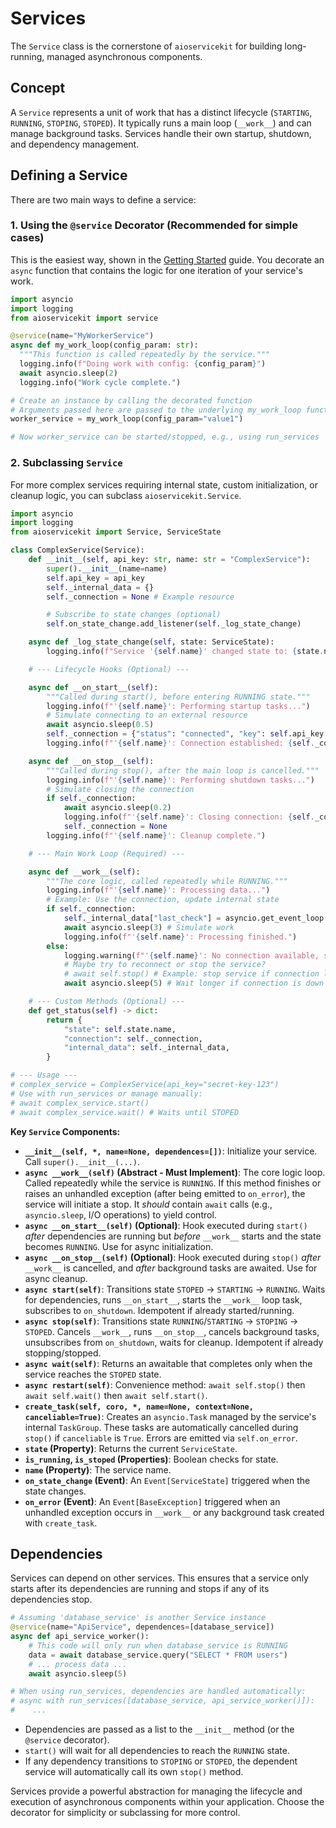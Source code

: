 # Services

The `Service` class is the cornerstone of `aioservicekit` for building long-running, managed asynchronous components.

## Concept

A `Service` represents a unit of work that has a distinct lifecycle (`STARTING`, `RUNNING`, `STOPING`, `STOPED`). It typically runs a main loop (`__work__`) and can manage background tasks. Services handle their own startup, shutdown, and dependency management.

## Defining a Service

There are two main ways to define a service:

### 1. Using the `@service` Decorator (Recommended for simple cases)

This is the easiest way, shown in the [Getting Started](./getting_started.md) guide. You decorate an `async` function that contains the logic for one iteration of your service's work.

```python
import asyncio
import logging
from aioservicekit import service

@service(name="MyWorkerService")
async def my_work_loop(config_param: str):
  """This function is called repeatedly by the service."""
  logging.info(f"Doing work with config: {config_param}")
  await asyncio.sleep(2)
  logging.info("Work cycle complete.")

# Create an instance by calling the decorated function
# Arguments passed here are passed to the underlying my_work_loop function
worker_service = my_work_loop(config_param="value1")

# Now worker_service can be started/stopped, e.g., using run_services
```

### 2. Subclassing `Service`

For more complex services requiring internal state, custom initialization, or cleanup logic, you can subclass `aioservicekit.Service`.

```python
import asyncio
import logging
from aioservicekit import Service, ServiceState

class ComplexService(Service):
    def __init__(self, api_key: str, name: str = "ComplexService"):
        super().__init__(name=name)
        self.api_key = api_key
        self._internal_data = {}
        self._connection = None # Example resource

        # Subscribe to state changes (optional)
        self.on_state_change.add_listener(self._log_state_change)

    async def _log_state_change(self, state: ServiceState):
        logging.info(f"Service '{self.name}' changed state to: {state.name}")

    # --- Lifecycle Hooks (Optional) ---

    async def __on_start__(self):
        """Called during start(), before entering RUNNING state."""
        logging.info(f"'{self.name}': Performing startup tasks...")
        # Simulate connecting to an external resource
        await asyncio.sleep(0.5)
        self._connection = {"status": "connected", "key": self.api_key[:4]}
        logging.info(f"'{self.name}': Connection established: {self._connection}")

    async def __on_stop__(self):
        """Called during stop(), after the main loop is cancelled."""
        logging.info(f"'{self.name}': Performing shutdown tasks...")
        # Simulate closing the connection
        if self._connection:
            await asyncio.sleep(0.2)
            logging.info(f"'{self.name}': Closing connection: {self._connection}")
            self._connection = None
        logging.info(f"'{self.name}': Cleanup complete.")

    # --- Main Work Loop (Required) ---

    async def __work__(self):
        """The core logic, called repeatedly while RUNNING."""
        logging.info(f"'{self.name}': Processing data...")
        # Example: Use the connection, update internal state
        if self._connection:
            self._internal_data["last_check"] = asyncio.get_event_loop().time()
            await asyncio.sleep(3) # Simulate work
            logging.info(f"'{self.name}': Processing finished.")
        else:
            logging.warning(f"'{self.name}': No connection available, skipping work.")
            # Maybe try to reconnect or stop the service?
            # await self.stop() # Example: stop service if connection lost
            await asyncio.sleep(5) # Wait longer if connection is down

    # --- Custom Methods (Optional) ---
    def get_status(self) -> dict:
        return {
            "state": self.state.name,
            "connection": self._connection,
            "internal_data": self._internal_data,
        }

# --- Usage ---
# complex_service = ComplexService(api_key="secret-key-123")
# Use with run_services or manage manually:
# await complex_service.start()
# await complex_service.wait() # Waits until STOPED
```

**Key `Service` Components:**

* **`__init__(self, *, name=None, dependences=[])`**: Initialize your service. Call `super().__init__(...)`.
* **`async __work__(self)` (Abstract - Must Implement)**: The core logic loop. Called repeatedly while the service is `RUNNING`. If this method finishes or raises an unhandled exception (after being emitted to `on_error`), the service will initiate a stop. It *should* contain `await` calls (e.g., `asyncio.sleep`, I/O operations) to yield control.
* **`async __on_start__(self)` (Optional)**: Hook executed during `start()` *after* dependencies are running but *before* `__work__` starts and the state becomes `RUNNING`. Use for async initialization.
* **`async __on_stop__(self)` (Optional)**: Hook executed during `stop()` *after* `__work__` is cancelled, and *after* background tasks are awaited. Use for async cleanup.
* **`async start(self)`**: Transitions state `STOPED` -> `STARTING` -> `RUNNING`. Waits for dependencies, runs `__on_start__`, starts the `__work__` loop task, subscribes to `on_shutdown`. Idempotent if already started/running.
* **`async stop(self)`**: Transitions state `RUNNING`/`STARTING` -> `STOPING` -> `STOPED`. Cancels `__work__`, runs `__on_stop__`, cancels background tasks, unsubscribes from `on_shutdown`, waits for cleanup. Idempotent if already stopping/stopped.
* **`async wait(self)`**: Returns an awaitable that completes only when the service reaches the `STOPED` state.
* **`async restart(self)`**: Convenience method: `await self.stop()` then `await self.wait()` then `await self.start()`.
* **`create_task(self, coro, *, name=None, context=None, canceliable=True)`**: Creates an `asyncio.Task` managed by the service's internal `TaskGroup`. These tasks are automatically cancelled during `stop()` if `canceliable` is `True`. Errors are emitted via `self.on_error`.
* **`state` (Property)**: Returns the current `ServiceState`.
* **`is_running`, `is_stoped` (Properties)**: Boolean checks for state.
* **`name` (Property)**: The service name.
* **`on_state_change` (Event)**: An `Event[ServiceState]` triggered when the state changes.
* **`on_error` (Event)**: An `Event[BaseException]` triggered when an unhandled exception occurs in `__work__` or any background task created with `create_task`.

## Dependencies

Services can depend on other services. This ensures that a service only starts after its dependencies are running and stops if any of its dependencies stop.

```python
# Assuming 'database_service' is another Service instance
@service(name="ApiService", dependences=[database_service])
async def api_service_worker():
    # This code will only run when database_service is RUNNING
    data = await database_service.query("SELECT * FROM users")
    # ... process data ...
    await asyncio.sleep(5)

# When using run_services, dependencies are handled automatically:
# async with run_services([database_service, api_service_worker()]):
#    ...
```

* Dependencies are passed as a list to the `__init__` method (or the `@service` decorator).
* `start()` will wait for all dependencies to reach the `RUNNING` state.
* If any dependency transitions to `STOPING` or `STOPED`, the dependent service will automatically call its own `stop()` method.

Services provide a powerful abstraction for managing the lifecycle and execution of asynchronous components within your application. Choose the decorator for simplicity or subclassing for more control.
